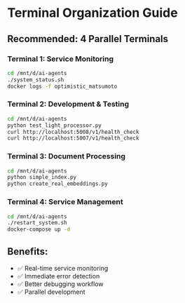 # Terminal Organization Guide

## Recommended: 4 Parallel Terminals

### Terminal 1: Service Monitoring
```bash
cd /mnt/d/ai-agents
./system_status.sh
docker logs -f optimistic_matsumoto
```

### Terminal 2: Development & Testing
```bash
cd /mnt/d/ai-agents
python test_light_processor.py
curl http://localhost:5008/v1/health_check
curl http://localhost:5007/v1/health_check
```

### Terminal 3: Document Processing
```bash
cd /mnt/d/ai-agents
python simple_index.py
python create_real_embeddings.py
```

### Terminal 4: Service Management
```bash
cd /mnt/d/ai-agents
./restart_system.sh
docker-compose up -d
```

## Benefits:
- ✅ Real-time service monitoring
- ✅ Immediate error detection
- ✅ Better debugging workflow
- ✅ Parallel development
